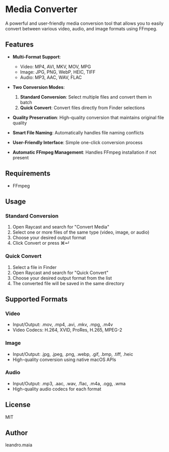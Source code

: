 # Media Converter

A powerful and user-friendly media conversion tool that allows you to easily convert between various video, audio, and image formats using FFmpeg.

## Features

- **Multi-Format Support**:
  - Video: MP4, AVI, MKV, MOV, MPG
  - Image: JPG, PNG, WebP, HEIC, TIFF
  - Audio: MP3, AAC, WAV, FLAC

- **Two Conversion Modes**:
  1. **Standard Conversion**: Select multiple files and convert them in batch
  2. **Quick Convert**: Convert files directly from Finder selections

- **Quality Preservation**: High-quality conversion that maintains original file quality
- **Smart File Naming**: Automatically handles file naming conflicts
- **User-Friendly Interface**: Simple one-click conversion process
- **Automatic FFmpeg Management**: Handles FFmpeg installation if not present

## Requirements

- FFmpeg 

## Usage

### Standard Conversion
1. Open Raycast and search for "Convert Media"
2. Select one or more files of the same type (video, image, or audio)
3. Choose your desired output format
4. Click Convert or press ⌘↵

### Quick Convert
1. Select a file in Finder
2. Open Raycast and search for "Quick Convert"
3. Choose your desired output format from the list
4. The converted file will be saved in the same directory

## Supported Formats

### Video
- Input/Output: .mov, .mp4, .avi, .mkv, .mpg, .m4v
- Video Codecs: H.264, XVID, ProRes, H.265, MPEG-2

### Image
- Input/Output: .jpg, .jpeg, .png, .webp, .gif, .bmp, .tiff, .heic
- High-quality conversion using native macOS APIs

### Audio
- Input/Output: .mp3, .aac, .wav, .flac, .m4a, .ogg, .wma
- High-quality audio codecs for each format

## License

MIT

## Author

leandro.maia